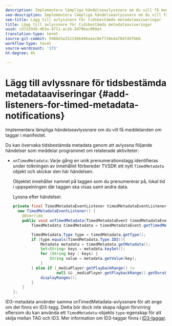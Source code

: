 ```yaml
---
description: Implementera lämpliga händelseavlyssnare om du vill få meddelanden om taggar i manifestet.
seo-description: Implementera lämpliga händelseavlyssnare om du vill få meddelanden om taggar i manifestet.
seo-title: Lägg till avlyssnare för tidsbestämda metadataaviseringar
title: Lägg till avlyssnare för tidsbestämda metadataaviseringar
uuid: cd7a5936-d63a-4711-ac16-2d79bac099a3
translation-type: tm+mt
source-git-commit: 5908e5a3521966496aeec0ef730e4a704fddfb68
workflow-type: tm+mt
source-wordcount: '173'
ht-degree: 0%

---
```



# Lägg till avlyssnare för tidsbestämda metadataaviseringar {#add-listeners-for-timed-metadata-notifications}

Implementera lämpliga händelseavlyssnare om du vill få meddelanden om taggar i manifestet.

Du kan övervaka tidsbestämda metadata genom att avlyssna följande händelser som meddelar programmet om relaterade aktiviteter:

* `onTimedMetadata`: Varje gång en unik prenumerationstagg identifieras under tolkningen av innehållet förbereder TVSDK ett nytt  `TimedMetadata` objekt och skickar den här händelsen.

   Objektet innehåller namnet på taggen som du prenumererar på, lokal tid i uppspelningen där taggen ska visas samt andra data.

   Lyssna efter händelser.

   ```java
   private final TimedMetadataEventListener timedMetadataEventListener =  
     new TimedMetadataEventListener() { 
       @Override 
       public void onTimedMetadata(TimedMetadataEvent timedMetadataEvent) { 
           TimedMetadata timedMetadata = timedMetadataEvent.getTimedMetadata(); 
   
           TimedMetadata.Type type = timedMetadata.getType(); 
           if (type.equals(TimedMetadata.Type.ID3)){ 
               Metadata metadata = timedMetadata.getMetadata(); 
               Set<String> keys = metadata.keySet(); 
               for (String key : keys) { 
                   String value = metadata.getValue(key); 
               } 
           } else if (_mediaPlayer.getPlaybackRange() !=  
                      null && _mediaPlayer.getPlaybackRange().getDuration() > 0) { 
               displayRanges(); 
           } 
       } 
   }; 
   ```

ID3-metadata använder samma onTimedMetadata-avlyssnare för att ange om det finns en ID3-tagg. Detta bör dock inte skapa någon förvirring eftersom du kan använda ett `TimedMetadata`-objekts `type`-egenskap för att skilja mellan TAG och ID3. Mer information om ID3-taggar finns i [ID3-taggar](../../../tvsdk-1.4-for-android/notification-system/android-1.4-id3-metadata-retrieve.md).
